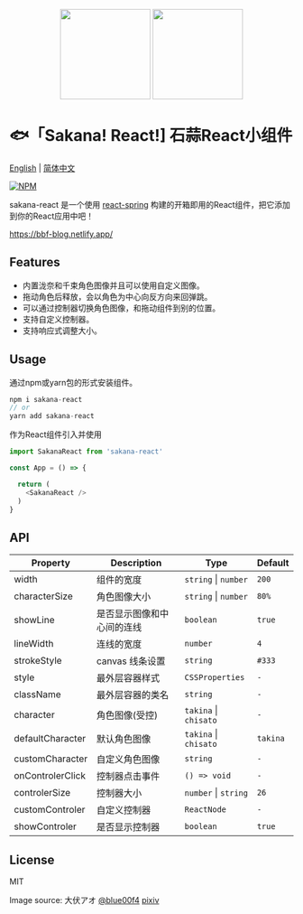 <p align="center">
<img src="https://raw.githubusercontent.com/boiboif/sakana-react/main/src/assets/img/chisato.png" height="160px">
<img src="https://raw.githubusercontent.com/boiboif/sakana-react/main/src/assets/img/takina.png" height="160px">
</p>

# 🐟「Sakana! React!] 石蒜React小组件

[English](https://github.com/boiboif/sakana-react/blob/main/README.md) | [简体中文](https://github.com/boiboif/sakana-react/blob/main/README.zh.md)

[![NPM](https://img.shields.io/npm/v/sakana-react)](https://www.npmjs.com/package/sakana-react)

sakana-react 是一个使用 [react-spring](https://react-spring.io/) 构建的开箱即用的React组件，把它添加到你的React应用中吧！

<https://bbf-blog.netlify.app/>

## Features

- 内置泷奈和千束角色图像并且可以使用自定义图像。
- 拖动角色后释放，会以角色为中心向反方向来回弹跳。
- 可以通过控制器切换角色图像，和拖动组件到别的位置。
- 支持自定义控制器。
- 支持响应式调整大小。

## Usage
通过npm或yarn包的形式安装组件。
```ts
npm i sakana-react
// or
yarn add sakana-react
```
作为React组件引入并使用
```ts
import SakanaReact from 'sakana-react'

const App = () => {

  return (
    <SakanaReact />
  )
}
```

## API

| Property         | Description                   | Type                       | Default  |
| -----------      | ---------------------------   | -------------------------  | ------- |
| width            | 组件的宽度        | `string` \| `number`       |  `200`      |
| characterSize    | 角色图像大小        | `string` \| `number`       | `80%` |
| showLine         | 是否显示图像和中心间的连线 | `boolean`  | `true` |
| lineWidth        | 连线的宽度             | `number`      | `4` |
| strokeStyle      | canvas 线条设置        | `string`      | `#333` |
| style            | 最外层容器样式  | `CSSProperties` | `-` |
| className        | 最外层容器的类名  | `string`        | `-` |
| character        | 角色图像(受控) | `takina` \| `chisato`     | `-` |
| defaultCharacter | 默认角色图像  | `takina` \| `chisato`     | `takina` |
| customCharacter  | 自定义角色图像   | `string`     | `-` |
| onControlerClick | 控制器点击事件    | `() => void`  | `-` |
| controlerSize    | 控制器大小             | `number` \| `string`  | `26` |
| customControler  | 自定义控制器              | `ReactNode`  | `-` |
| showControler    | 是否显示控制器               | `boolean`  | `true` |

## License
MIT

Image source: 大伏アオ [@blue00f4](https://twitter.com/blue00f4) [pixiv](https://pixiv.me/aoiroblue1340)

